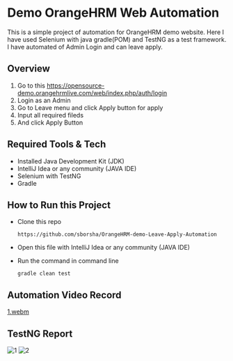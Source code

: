 # Demo OrangeHRM Web Automation
This is a simple project of automation for OrangeHRM demo website. Here I have used Selenium with java gradle(POM) and TestNG as a test framework. I have automated of Admin Login and can leave apply.

## Overview
1. Go to this https://opensource-demo.orangehrmlive.com/web/index.php/auth/login
2. Login as an Admin
3. Go to Leave menu and click Apply button for apply
4. Input all required fileds
5. And click Apply Button

## Required Tools & Tech
- Installed Java Development Kit (JDK)
- IntelliJ Idea or any community (JAVA IDE)
- Selenium with TestNG
- Gradle

## How to Run this Project
- Clone this repo

      https://github.com/sborsha/OrangeHRM-demo-Leave-Apply-Automation
- Open this file with IntelliJ Idea or any community (JAVA IDE)
- Run the command in command line

      gradle clean test

## Automation Video Record 
[1.webm](https://github.com/user-attachments/assets/46f2914d-0e56-458e-b512-e832db11cd49)

## TestNG Report 
![1](https://github.com/user-attachments/assets/2ee5d186-5d7d-4ec9-8a1e-39d43921f2f1)
![2](https://github.com/user-attachments/assets/23c83c61-c8e8-4e33-9198-5526e816e7b9)
